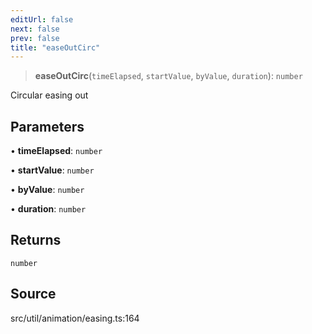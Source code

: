 ```yaml
---
editUrl: false
next: false
prev: false
title: "easeOutCirc"
---
```


> **easeOutCirc**(`timeElapsed`, `startValue`, `byValue`, `duration`): `number`

Circular easing out

## Parameters

• **timeElapsed**: `number`

• **startValue**: `number`

• **byValue**: `number`

• **duration**: `number`

## Returns

`number`

## Source

src/util/animation/easing.ts:164
